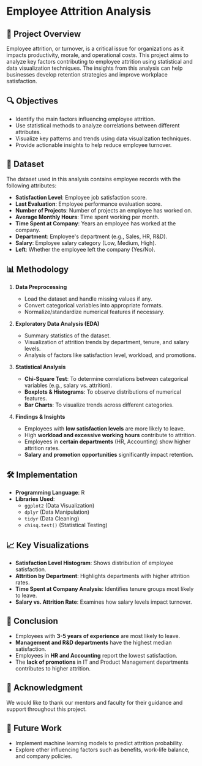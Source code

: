 # Employee Attrition Analysis

## 📌 Project Overview
Employee attrition, or turnover, is a critical issue for organizations as it impacts productivity, morale, and operational costs. This project aims to analyze key factors contributing to employee attrition using statistical and data visualization techniques. The insights from this analysis can help businesses develop retention strategies and improve workplace satisfaction.

## 🔍 Objectives
- Identify the main factors influencing employee attrition.
- Use statistical methods to analyze correlations between different attributes.
- Visualize key patterns and trends using data visualization techniques.
- Provide actionable insights to help reduce employee turnover.

## 📂 Dataset
The dataset used in this analysis contains employee records with the following attributes:
- **Satisfaction Level**: Employee job satisfaction score.
- **Last Evaluation**: Employee performance evaluation score.
- **Number of Projects**: Number of projects an employee has worked on.
- **Average Monthly Hours**: Time spent working per month.
- **Time Spent at Company**: Years an employee has worked at the company.
- **Department**: Employee's department (e.g., Sales, HR, R&D).
- **Salary**: Employee salary category (Low, Medium, High).
- **Left**: Whether the employee left the company (Yes/No).

## 📊 Methodology
1. **Data Preprocessing**
   - Load the dataset and handle missing values if any.
   - Convert categorical variables into appropriate formats.
   - Normalize/standardize numerical features if necessary.

2. **Exploratory Data Analysis (EDA)**
   - Summary statistics of the dataset.
   - Visualization of attrition trends by department, tenure, and salary levels.
   - Analysis of factors like satisfaction level, workload, and promotions.

3. **Statistical Analysis**
   - **Chi-Square Test**: To determine correlations between categorical variables (e.g., salary vs. attrition).
   - **Boxplots & Histograms**: To observe distributions of numerical features.
   - **Bar Charts**: To visualize trends across different categories.

4. **Findings & Insights**
   - Employees with **low satisfaction levels** are more likely to leave.
   - High **workload and excessive working hours** contribute to attrition.
   - Employees in **certain departments** (HR, Accounting) show higher attrition rates.
   - **Salary and promotion opportunities** significantly impact retention.

## 🛠 Implementation
- **Programming Language**: R
- **Libraries Used**:
  - `ggplot2` (Data Visualization)
  - `dplyr` (Data Manipulation)
  - `tidyr` (Data Cleaning)
  - `chisq.test()` (Statistical Testing)

## 📈 Key Visualizations
- **Satisfaction Level Histogram**: Shows distribution of employee satisfaction.
- **Attrition by Department**: Highlights departments with higher attrition rates.
- **Time Spent at Company Analysis**: Identifies tenure groups most likely to leave.
- **Salary vs. Attrition Rate**: Examines how salary levels impact turnover.

## 📌 Conclusion
- Employees with **3-5 years of experience** are most likely to leave.
- **Management and R&D departments** have the highest median satisfaction.
- Employees in **HR and Accounting** report the lowest satisfaction.
- The **lack of promotions** in IT and Product Management departments contributes to higher attrition.

## 🙌 Acknowledgment
We would like to thank our mentors and faculty for their guidance and support throughout this project.

## 🚀 Future Work
- Implement machine learning models to predict attrition probability.
- Explore other influencing factors such as benefits, work-life balance, and company policies.

